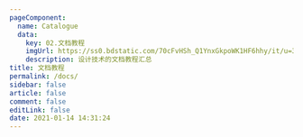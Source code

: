 ```yaml
---
pageComponent: 
  name: Catalogue
  data: 
    key: 02.文档教程
    imgUrl: https://ss0.bdstatic.com/70cFvHSh_Q1YnxGkpoWK1HF6hhy/it/u=381029450,2015511736&fm=26&gp=0.jpg
    description: 设计技术的文档教程汇总
title: 文档教程
permalink: /docs/
sidebar: false
article: false
comment: false
editLink: false
date: 2021-01-14 14:31:24
---
```


